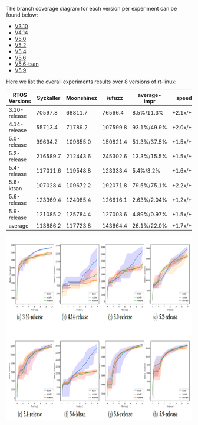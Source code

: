 The branch coverage diagram for each version per experiment can be found below:
- [V3.10](v310.md)  
- [V4.14](v414.md)  
- [V5.0](v50.md)        
- [V5.2](v52.md)
- [V5.4](v54.md)    
- [V5.6](v56.md)    
- [V5.6-tsan](tsan.md)  
- [V5.9](v59.md)

Here we list the overall experiments results over 8 versions of rt-linux:

| RTOS Versions | Syzkaller | Moonshinez | \ufuzz   | average-impr | speedup     |
|---------------|-----------|------------|----------|--------------|-------------|
| 3.10-release  | 70597.8   | 68811.7    | 76566.4  | 8.5%/11.3%   | +2.1x/+1.8x |
| 4.14-release  | 55713.4   | 71789.2    | 107599.8 | 93.1%/49.9%  | +2.0x/+1.6x |
| 5.0-release   | 99694.2   | 109655.0   | 150821.4 | 51.3%/37.5%  | +1.5x/+1.7x |
| 5.2-release   | 216589.7  | 212443.6   | 245302.6 | 13.3%/15.5%  | +1.5x/+1.4x |
| 5.4-release   | 117011.6  | 119548.8   | 123333.4 | 5.4%/3.2%    | +1.6x/+1.7x |
| 5.6-ktsan     | 107028.4  | 109672.2   | 192071.8 | 79.5%/75.1%  | +2.2x/+2.0x |
| 5.6-release   | 123369.4  | 124085.4   | 126616.1 | 2.63%/2.04%  | +1.2x/+1.3x |
| 5.9-release   | 121085.2  | 125784.4   | 127003.6 | 4.89%/0.97%  | +1.5x/+1.1x |
| average       | 113886.2  | 117723.8   | 143664.4 | 26.1%/22.0%  | +1.7x/+1.6x |

<div align="center">
  <img src="https://github.com/Rtkaller/Rtkaller/blob/main/experiments/result.png" height="500px" alt="图片说明" >
</div>
